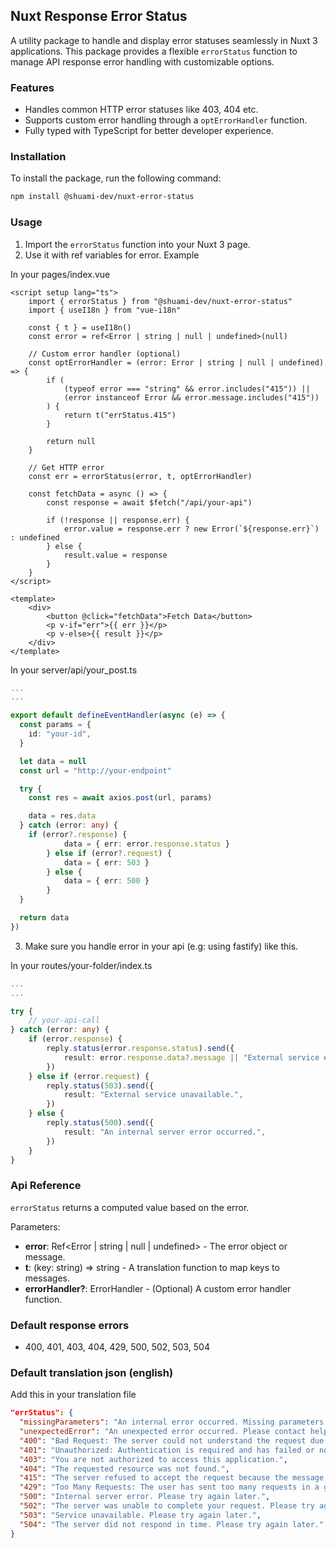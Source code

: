 ## Nuxt Response Error Status

A utility package to handle and display error statuses seamlessly in Nuxt 3 applications. This package provides a flexible `errorStatus` function to manage API response error handling with customizable options.

### Features

- Handles common HTTP error statuses like 403, 404 etc.
- Supports custom error handling through a `optErrorHandler` function.
- Fully typed with TypeScript for better developer experience.

### Installation

To install the package, run the following command:

```bash
npm install @shuami-dev/nuxt-error-status
```

### Usage

1. Import the `errorStatus` function into your Nuxt 3 page.
2. Use it with ref variables for error.
   Example

In your pages/index.vue

```vue
<script setup lang="ts">
	import { errorStatus } from "@shuami-dev/nuxt-error-status"
	import { useI18n } from "vue-i18n"

	const { t } = useI18n()
	const error = ref<Error | string | null | undefined>(null)

	// Custom error handler (optional)
	const optErrorHandler = (error: Error | string | null | undefined) => {
		if (
			(typeof error === "string" && error.includes("415")) ||
			(error instanceof Error && error.message.includes("415"))
		) {
			return t("errStatus.415")
		}

		return null
	}

	// Get HTTP error
	const err = errorStatus(error, t, optErrorHandler)

	const fetchData = async () => {
		const response = await $fetch("/api/your-api")

		if (!response || response.err) {
			error.value = response.err ? new Error(`${response.err}`) : undefined
		} else {
			result.value = response
		}
	}
</script>

<template>
	<div>
		<button @click="fetchData">Fetch Data</button>
		<p v-if="err">{{ err }}</p>
		<p v-else>{{ result }}</p>
	</div>
</template>
```

In your server/api/your_post.ts

```ts
...
...

export default defineEventHandler(async (e) => {
  const params = {
    id: "your-id",
  }

  let data = null
  const url = "http://your-endpoint"

  try {
    const res = await axios.post(url, params)

    data = res.data
  } catch (error: any) {
    if (error?.response) {
			data = { err: error.response.status }
		} else if (error?.request) {
			data = { err: 503 }
		} else {
			data = { err: 500 }
		}
  }

  return data
})
```

3. Make sure you handle error in your api (e.g: using fastify) like this.

In your routes/your-folder/index.ts

```ts
...
...

try {
	// your-api-call
} catch (error: any) {
	if (error.response) {
		reply.status(error.response.status).send({
			result: error.response.data?.message || "External service error.",
		})
	} else if (error.request) {
		reply.status(503).send({
			result: "External service unavailable.",
		})
	} else {
		reply.status(500).send({
			result: "An internal server error occurred.",
		})
	}
}
```

### Api Reference

`errorStatus` returns a computed value based on the error.

Parameters:

- **error**: Ref<Error | string | null | undefined> - The error object or message.
- **t**: (key: string) => string - A translation function to map keys to messages.
- **errorHandler?**: ErrorHandler - (Optional) A custom error handler function.

### Default response errors

- 400, 401, 403, 404, 429, 500, 502, 503, 504

### Default translation json (english)

Add this in your translation file

```json
"errStatus": {
  "missingParameters": "An internal error occurred. Missing parameters.",
  "unexpectedError": "An unexpected error occurred. Please contact helpdesk.",
  "400": "Bad Request: The server could not understand the request due to invalid syntax.",
  "401": "Unauthorized: Authentication is required and has failed or not been provided.",
  "403": "You are not authorized to access this application.",
  "404": "The requested resource was not found.",
  "415": "The server refused to accept the request because the message content format is not supported.",
  "429": "Too Many Requests: The user has sent too many requests in a given time.",
  "500": "Internal server error. Please try again later.",
  "502": "The server was unable to complete your request. Please try again later.",
  "503": "Service unavailable. Please try again later.",
  "504": "The server did not respond in time. Please try again later."
}
```

